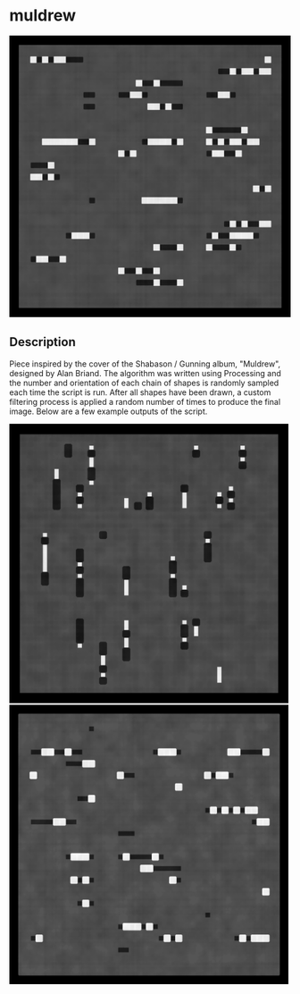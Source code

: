 # muldrew

![muldrew1](muldrew1.png)


## Description
Piece inspired by the cover of the Shabason / Gunning album, "Muldrew", designed by Alan Briand. The algorithm was written using Processing and the number and orientation of each chain of shapes is randomly sampled each time the script is run. After all shapes have been drawn, a custom filtering process is applied a random number of times to produce the final image. Below are a few example outputs of the script. 


<img src="muldrew2.png" width="500" height="500"> <img src="muldrew3.png" width="500" height="500">
